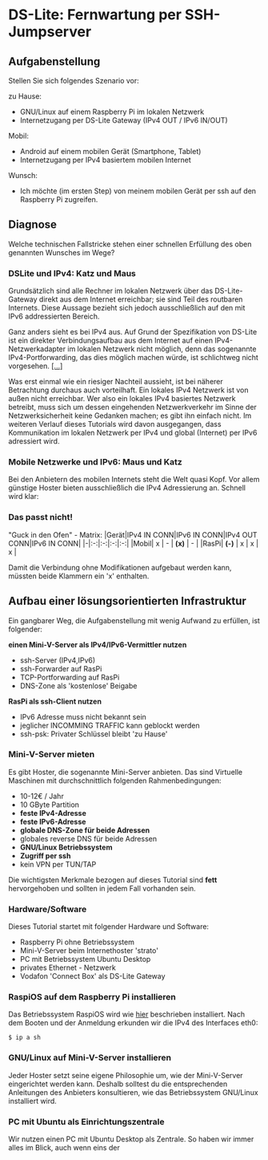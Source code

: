 # DS-Lite: Fernwartung per SSH-Jumpserver

## Aufgabenstellung

Stellen Sie sich folgendes Szenario vor:

zu Hause:
- GNU/Linux auf einem Raspberry Pi im lokalen Netzwerk
- Internetzugang per DS-Lite Gateway (IPv4 OUT / IPv6 IN/OUT)

Mobil:
- Android auf einem mobilen Gerät (Smartphone, Tablet)
- Internetzugang per IPv4 basiertem mobilen Internet

Wunsch:
- Ich möchte (im ersten Step) von meinem mobilen Gerät per ssh auf den Raspberry Pi zugreifen.

## Diagnose

Welche technischen Fallstricke stehen einer schnellen Erfüllung des oben genannten Wunsches im Wege?

### DSLite und IPv4: Katz und Maus

Grundsätzlich sind alle Rechner im lokalen Netzwerk
über das DS-Lite-Gateway
direkt aus dem Internet erreichbar;
sie sind Teil des routbaren Internets.
Diese Aussage bezieht sich jedoch ausschließlich
auf den mit IPv6 addressierten Bereich.

Ganz anders sieht es bei IPv4 aus.
Auf Grund der Spezifikation von DS-Lite
ist ein direkter Verbindungsaufbau
aus dem Internet
auf einen IPv4-Netzwerkadapter
im lokalen Netzwerk nicht möglich,
denn das sogenannte IPv4-Portforwarding,
das dies möglich machen würde,
ist schlichtweg nicht vorgesehen. [[...]](https://de.wikipedia.org/wiki/IPv6#Dual-Stack_Lite_(DS-Lite))

Was erst einmal wie ein riesiger Nachteil aussieht,
ist bei näherer Betrachtung durchaus auch vorteilhaft.
Ein lokales IPv4 Netzwerk ist von außen nicht erreichbar.
Wer also ein lokales IPv4 basiertes Netzwerk betreibt,
muss sich um dessen eingehenden Netzwerkverkehr
im Sinne der Netzwerksicherheit keine Gedanken machen;
es gibt ihn einfach nicht.
Im weiteren Verlauf dieses Tutorials wird davon ausgegangen,
dass Kommunikation im lokalen Netzwerk per IPv4
und global (Internet) per IPv6 adressiert wird.

### Mobile Netzwerke und IPv6: Maus und Katz

Bei den Anbietern des mobilen Internets steht die Welt quasi Kopf.
Vor allem günstige Hoster bieten ausschließlich die IPv4 Adressierung an.
Schnell wird klar:

### Das passt nicht!

"Guck in den Ofen" - Matrix:
|Gerät|IPv4 IN CONN|IPv6 IN CONN|IPv4 OUT CONN|IPv6 IN CONN|
|-|:-:|:-:|:-:|:-:|
|Mobil| x | - | **(x)** | - |
|RasPi| **(-)** | x | x | x |

Damit die Verbindung ohne Modifikationen aufgebaut werden kann,
müssten beide Klammern ein 'x' enthalten.

## Aufbau einer lösungsorientierten Infrastruktur

Ein gangbarer Weg, die Aufgabenstellung mit wenig Aufwand zu erfüllen, ist folgender:

**einen Mini-V-Server als IPv4/IPv6-Vermittler nutzen**
- ssh-Server (IPv4,IPv6)
- ssh-Forwarder auf RasPi
- TCP-Portforwarding auf RasPi
- DNS-Zone als 'kostenlose' Beigabe

**RasPi als ssh-Client nutzen**
- IPv6 Adresse muss nicht bekannt sein
- jeglicher INCOMMING TRAFFIC kann geblockt werden
- ssh-psk: Privater Schlüssel bleibt 'zu Hause'

### Mini-V-Server mieten

Es gibt Hoster,
die sogenannte Mini-Server anbieten.
Das sind Virtuelle Maschinen mit durchschnittlich folgenden Rahmenbedingungen:

- 10-12€ / Jahr
- 10 GByte Partition
- **feste IPv4-Adresse**
- **feste IPv6-Adresse**
- **globale DNS-Zone für beide Adressen**
- globales reverse DNS für beide Adressen
- **GNU/Linux Betriebssystem**
- **Zugriff per ssh**
- kein VPN per TUN/TAP

Die wichtigsten Merkmale bezogen auf dieses Tutorial sind **fett** hervorgehoben und sollten in jedem Fall vorhanden sein.

### Hardware/Software

Dieses Tutorial startet mit folgender Hardware und Software:

- Raspberry Pi ohne Betriebssystem
- Mini-V-Server beim Internethoster 'strato'
- PC mit Betriebssystem Ubuntu Desktop
- privates Ethernet - Netzwerk
- Vodafon 'Connect Box' als DS-Lite Gateway

### RaspiOS auf dem Raspberry Pi installieren

Das Betriebssystem RaspiOS wird wie
[hier](https://github.com/ingank/RPi/blob/master/010%20-%20Raspi%20OS%20installieren.md)
beschrieben installiert.
Nach dem Booten und der Anmeldung erkunden wir die IPv4 des Interfaces eth0:
```
$ ip a sh
```

### GNU/Linux auf Mini-V-Server installieren

Jeder Hoster setzt seine eigene Philosophie um,
wie der Mini-V-Server eingerichtet werden kann.
Deshalb solltest du die entsprechenden Anleitungen des Anbieters konsultieren,
wie das Betriebssystem GNU/Linux installiert wird.

### PC mit Ubuntu als Einrichtungszentrale

Wir nutzen einen PC mit Ubuntu Desktop als Zentrale.
So haben wir immer alles im Blick,
auch wenn eins der 
